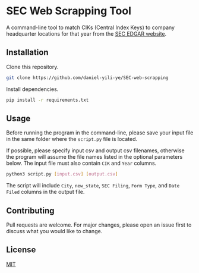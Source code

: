 # SEC Web Scrapping Tool

A command-line tool to match CIKs (Central Index Keys) to company headquarter locations for that year from the [SEC EDGAR website](https://www.sec.gov/edgar/searchedgar/companysearch.html).

## Installation

Clone this repository.

```bash
git clone https://github.com/daniel-yili-ye/SEC-web-scrapping
```

Install dependencies.

```bash
pip install -r requirements.txt
```

## Usage

Before running the program in the command-line, please save your input file in the same folder where the `script.py` file is located.

If possible, please specify input csv and output csv filenames, otherwise the program will assume the file names listed in the optional parameters below. The input file must also contain `CIK` and `Year` columns.

```bash
python3 script.py [input.csv] [output.csv]
```

The script will include `City`, `new_state`, `SEC Filing`, `Form Type`, and `Date Filed` columns in the output file.

## Contributing
Pull requests are welcome. For major changes, please open an issue first to discuss what you would like to change.

## License
[MIT](https://choosealicense.com/licenses/mit/)
